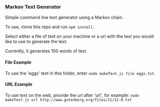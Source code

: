 ### Markov Text Generator

Simple command line text generator using a Markov chain.

To use, clone this repo and run `npm install`.

Select either a file of text on your machine or a url with the text you would like to use to generate the text.

Currently, it generates 100 words of text.

#### File Example
To use the 'eggs' text in this folder, enter `node makeText.js file eggs.txt`.

#### URL Example
To use text on the web, provide the url after 'url', for example: `node makeText.js url http://www.gutenberg.org/files/11/11-0.txt`